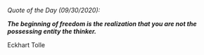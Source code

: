 *Quote of the Day (09/30/2020):*

_**The beginning of freedom is the realization that you are not the possessing entity the thinker.**_

Eckhart Tolle
